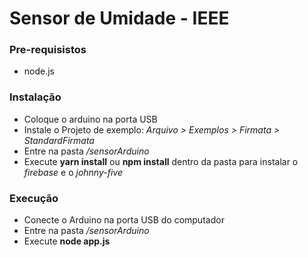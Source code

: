 # Sensor de Umidade - IEEE


### Pre-requisistos
- node.js

### Instalação
- Coloque o arduino na porta USB
- Instale o Projeto de exemplo: *Arquivo > Exemplos > Firmata > StandardFirmata*
- Entre na pasta */sensorArduino*
- Execute **yarn install** ou **npm install** dentro da pasta para instalar o *firebase* e o *johnny-five*

### Execução
- Conecte o Arduino na porta USB do computador
- Entre na pasta */sensorArduino*
- Execute **node app.js**